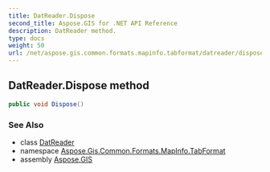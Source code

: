 ```yaml
---
title: DatReader.Dispose
second_title: Aspose.GIS for .NET API Reference
description: DatReader method. 
type: docs
weight: 50
url: /net/aspose.gis.common.formats.mapinfo.tabformat/datreader/dispose/
---
```

## DatReader.Dispose method

```csharp
public void Dispose()
```

### See Also

* class [DatReader](../)
* namespace [Aspose.Gis.Common.Formats.MapInfo.TabFormat](../../datreader/)
* assembly [Aspose.GIS](../../../)


